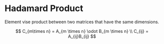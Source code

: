 # Hadamard Product

Element vise product between two matrices that have the same dimensions.

$$
C_{m\times n} = A_{m \times n} \odot B_{m \times n} \\
C_{ij} = A_{ij}B_{ij}
$$